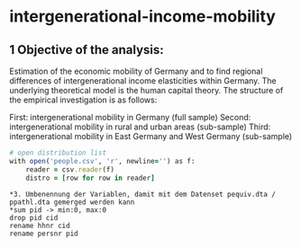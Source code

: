 # intergenerational-income-mobility

## 1 Objective of the analysis:
Estimation of the economic mobility of Germany and to find regional differences of intergenerational income elasticities within Germany. The underlying theoretical model is the human capital theory.
The structure of the empirical investigation is as follows: 

First: intergenerational mobility in Germany (full sample)
Second: intergenerational mobility in rural and urban areas (sub-sample)
Third: intergenerational mobility in East Germany and West Germany (sub-sample)





```ruby
# open distribution list
with open('people.csv', 'r', newline='') as f:
    reader = csv.reader(f)
    distro = [row for row in reader]
```
```
*3. Umbenennung der Variablen, damit mit dem Datenset pequiv.dta / ppathl.dta gemerged werden kann
*sum pid -> min:0, max:0 
drop pid cid
rename hhnr cid
rename persnr pid

```
